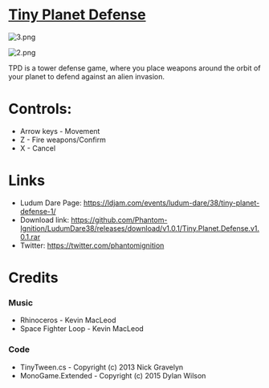 # [Tiny Planet Defense](https://ldjam.com/events/ludum-dare/38/tiny-planet-defense-1/)

![3.png](https://static.jam.vg/raw/98e/3/z/22ba.png)

![2.png](https://static.jam.vg/raw/98e/3/z/22bb.png)

TPD is a tower defense game, where you place weapons around the orbit of your planet to defend against an alien invasion.

# Controls:
* Arrow keys - Movement
* Z - Fire weapons/Confirm
* X - Cancel

# Links
* Ludum Dare Page: https://ldjam.com/events/ludum-dare/38/tiny-planet-defense-1/
* Download link: https://github.com/Phantom-Ignition/LudumDare38/releases/download/v1.0.1/Tiny.Planet.Defense.v1.0.1.rar
* Twitter: https://twitter.com/phantomignition

# Credits

### Music
* Rhinoceros - Kevin MacLeod
* Space Fighter Loop - Kevin MacLeod

### Code
* TinyTween.cs - Copyright (c) 2013 Nick Gravelyn
* MonoGame.Extended - Copyright (c) 2015 Dylan Wilson
